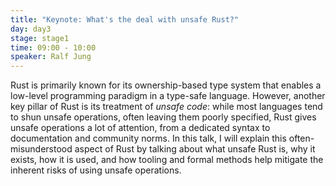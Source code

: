 ```yaml
---
title: "Keynote: What's the deal with unsafe Rust?"
day: day3
stage: stage1
time: 09:00 - 10:00
speaker: Ralf Jung
---
```


Rust is primarily known for its ownership-based type system that enables a low-level programming paradigm in a type-safe language. However, another key pillar of Rust is its treatment of *unsafe code*: while most languages tend to shun unsafe operations, often leaving them poorly specified, Rust gives unsafe operations a lot of attention, from a dedicated syntax to documentation and community norms. In this talk, I will explain this often-misunderstood aspect of Rust by talking about what unsafe Rust is, why it exists, how it is used, and how tooling and formal methods help mitigate the inherent risks of using unsafe operations.

